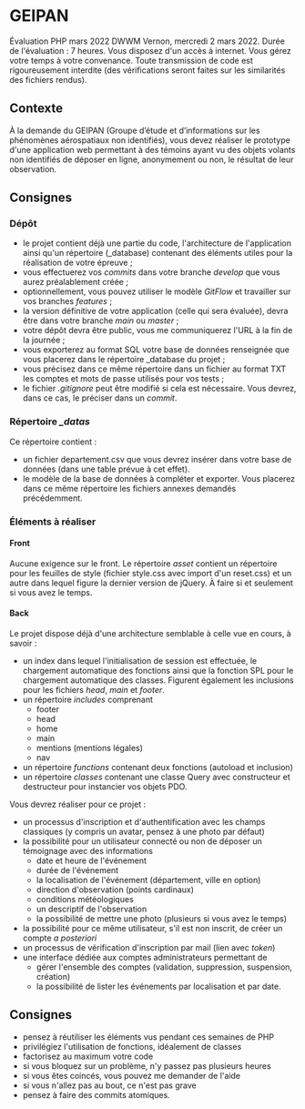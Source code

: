 # GEIPAN

Évaluation PHP mars 2022 DWWM Vernon, mercredi 2 mars 2022.
Durée de l'évaluation : 7 heures.
Vous disposez d'un accès à internet.
Vous gérez votre temps à votre convenance.
Toute transmission de code est rigoureusement interdite (des vérifications seront faites sur les similarités des fichiers rendus).

## Contexte

À la demande du GEIPAN (Groupe d’étude et d’informations sur les phénomènes aérospatiaux non identifiés), vous devez réaliser le prototype d'une application web permettant à des témoins ayant vu des objets volants non identifiés de déposer en ligne, anonymement ou non, le résultat de leur observation.

## Consignes

### Dépôt

<!-- - vous devrez, dans un premier temps, faire un *fork* du dépôt disponible à l'adresse [https://github.com/fredericnoel/GEIPAN/](https://github.com/fredericnoel/GEIPAN/) sur votre propre compte GitHub, sur lequel vous travaillerez ; -->
- le projet contient déjà une partie du code, l'architecture de l'application ainsi qu'un répertoire (_database) contenant des éléments utiles pour la réalisation de votre épreuve ;
- vous effectuerez vos *commits* dans votre branche *develop* que vous aurez préalablement créée ;
- optionnellement, vous pouvez utiliser le modèle *GitFlow* et travailler sur vos branches *features* ;
- la version définitive de votre application (celle qui sera évaluée), devra être dans votre branche *main* ou *master* ;
- votre dépôt devra être public, vous me communiquerez l'URL à la fin de la journée ;
- vous exporterez au format SQL votre base de données renseignée que vous placerez dans le répertoire _database du projet ;
- vous précisez dans ce même répertoire dans un fichier au format TXT les comptes et mots de passe utilisés pour vos tests ;
- le fichier *.gitignore* peut être modifié si cela est nécessaire. Vous devrez, dans ce cas, le préciser dans un *commit*.

### Répertoire *_datas*

Ce répertoire contient :
- un fichier departement.csv que vous devrez insérer dans votre base de données (dans une table prévue à cet effet).
- le modèle de la base de données à compléter et exporter.
Vous placerez dans ce même répertoire les fichiers annexes demandés précédemment.

### Éléments à réaliser

#### Front

Aucune exigence sur le front. Le répertoire *asset* contient un répertoire pour les feuilles de style (fichier style.css avec import d'un reset.css) et un autre dans lequel figure la dernier version de jQuery. À faire si et seulement si vous avez le temps.

#### Back

Le projet dispose déjà d'une architecture semblable à celle vue en cours, à savoir :
- un index dans lequel l'initialisation de session est effectuée, le chargement automatique des fonctions ainsi que la fonction SPL pour le chargement automatique des classes. Figurent également les inclusions pour les fichiers *head*, *main* et *footer*.
- un répertoire *includes* comprenant
    - footer
    - head
    - home
    - main
    - mentions (mentions légales)
    - nav
- un répertoire *functions* contenant deux fonctions (autoload et inclusion)
- un répertoire *classes* contenant une classe Query avec constructeur et destructeur pour instancier vos objets PDO.

Vous devrez réaliser pour ce projet :
- un processus d'inscription et d'authentification avec les champs classiques (y compris un avatar, pensez à une photo par défaut)
- la possibilité pour un utilisateur connecté ou non de déposer un témoignage avec des informations 
    - date et heure de l'événement
    - durée de l'événement
    - la localisation de l'événement (département, ville en option)
    - direction d'observation (points cardinaux)
    - conditions météologiques
    - un descriptif de l'observation
    - la possibilité de mettre une photo (plusieurs si vous avez le temps)
- la possibilité pour ce même utilisateur, s'il est non inscrit, de créer un compte *a posteriori*
- un processus de vérification d'inscription par mail (lien avec *token*)
- une interface dédiée aux comptes administrateurs permettant de
    - gérer l'ensemble des comptes (validation, suppression, suspension, création)
    - la possibilité de lister les événements par localisation et par date.

## Consignes

- pensez à réutiliser les éléments vus pendant ces semaines de PHP
- privilégiez l'utilisation de fonctions, idéalement de classes
- factorisez au maximum votre code
- si vous bloquez sur un problème, n'y passez pas plusieurs heures
- si vous êtes coincés, vous pouvez me demander de l'aide
- si vous n'allez pas au bout, ce n'est pas grave
- pensez à faire des commits atomiques.